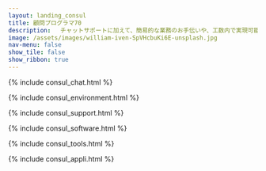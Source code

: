 ```yaml
---
layout: landing_consul
title: 顧問プログラマ70
description: 　チャットサポートに加えて、簡易的な業務のお手伝いや、工数内で実現可能な業務ツールなどを新規作成する作業も含みます。１ヶ月内に２人日の作業工数を確保します<br/>ご契約は３ヶ月単位となります
image: /assets/images/william-iven-SpVHcbuKi6E-unsplash.jpg
nav-menu: false
show_tile: false
show_ribbon: true
---
```


<div id="main" markdown="1">
<section id="one">

{% include consul_chat.html %}
</section>
<section id="two">

{% include consul_environment.html %}
</section>
<section id="three">

{% include consul_support.html %}

</section>
<section id="four">

{% include consul_software.html %}

</section>
<section id="five">

{% include consul_tools.html %}

</section>
<section id="six">

{% include consul_appli.html %}

</section>
</div>
